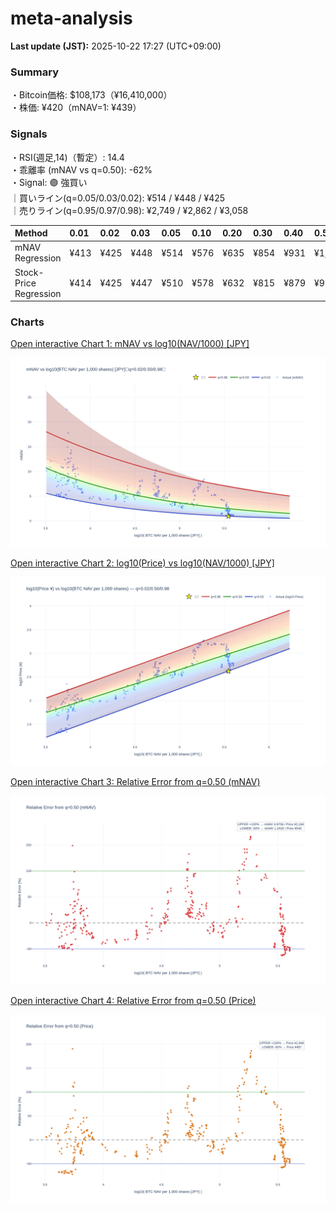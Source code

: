 # meta-analysis


<!--REPORT:START-->
**Last update (JST):** 2025-10-22 17:27 (UTC+09:00)

### Summary
・Bitcoin価格: $108,173（¥16,410,000）  
・株価: ¥420（mNAV=1: ¥439）

### Signals
・RSI(週足,14)（暫定）: 14.4  
・乖離率 (mNAV vs q=0.50): -62%  
・Signal: 🟣 強買い  
｜買いライン(q=0.05/0.03/0.02): ¥514 / ¥448 / ¥425  
｜売りライン(q=0.95/0.97/0.98): ¥2,749 / ¥2,862 / ¥3,058

| Method                 | 0.01   | 0.02   | 0.03   | 0.05   | 0.10   | 0.20   | 0.30   | 0.40   | 0.50   | 0.60   | 0.70   | 0.80   | 0.90   | 0.95   | 0.97   | 0.98   | 0.99   |
|:-----------------------|:-------|:-------|:-------|:-------|:-------|:-------|:-------|:-------|:-------|:-------|:-------|:-------|:-------|:-------|:-------|:-------|:-------|
| mNAV Regression        | ¥413   | ¥425   | ¥448   | ¥514   | ¥576   | ¥635   | ¥854   | ¥931   | ¥1,092 | ¥1,274 | ¥1,407 | ¥1,793 | ¥2,434 | ¥2,749 | ¥2,862 | ¥3,058 | ¥3,063 |
| Stock-Price Regression | ¥414   | ¥425   | ¥447   | ¥510   | ¥578   | ¥632   | ¥815   | ¥879   | ¥974   | ¥1,138 | ¥1,293 | ¥1,727 | ¥2,279 | ¥2,486 | ¥2,535 | ¥2,787 | ¥2,801 |

### Charts
[Open interactive Chart 1: mNAV vs log10(NAV/1000) [JPY]](https://tkzm240.github.io/meta-analysis/fig1.html)

![fig1](assets/fig1.png)

[Open interactive Chart 2: log10(Price) vs log10(NAV/1000) [JPY]](https://tkzm240.github.io/meta-analysis/fig2.html)

![fig2](assets/fig2.png)

[Open interactive Chart 3: Relative Error from q=0.50 (mNAV)](https://tkzm240.github.io/meta-analysis/fig3.html)

![fig3](assets/fig3.png)

[Open interactive Chart 4: Relative Error from q=0.50 (Price)](https://tkzm240.github.io/meta-analysis/fig4.html)

![fig4](assets/fig4.png)
<!--REPORT:END-->

